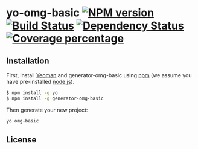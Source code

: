 # yo-omg-basic [![NPM version][npm-image]][npm-url] [![Build Status][travis-image]][travis-url] [![Dependency Status][daviddm-image]][daviddm-url] [![Coverage percentage][coveralls-image]][coveralls-url]

## Installation

First, install [Yeoman](http://yeoman.io) and generator-omg-basic using [npm](https://www.npmjs.com/) (we assume you have pre-installed [node.js](https://nodejs.org/)).

```bash
$ npm install -g yo
$ npm install -g generator-omg-basic
```

Then generate your new project:

```bash
yo omg-basic
```

## License


[npm-image]: https://badge.fury.io/js/generator-omg-basic.svg
[npm-url]: https://npmjs.org/package/generator-omg-basic
[travis-image]: https://travis-ci.org/oh-my-github/generator-omg-basic.svg?branch=master
[travis-url]: https://travis-ci.org/oh-my-github/generator-omg-basic
[daviddm-image]: https://david-dm.org/oh-my-github/generator-omg-basic.svg?theme=shields.io
[daviddm-url]: https://david-dm.org/oh-my-github/generator-omg-basic
[coveralls-image]: https://coveralls.io/repos/oh-my-github/generator-omg-basic/badge.svg
[coveralls-url]: https://coveralls.io/r/oh-my-github/generator-omg-basic
